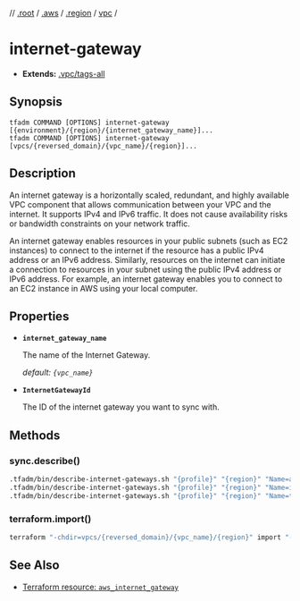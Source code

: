 // [.root] / [.aws] / [.region] / [vpc] /

# internet-gateway

- **Extends:** [.vpc/tags-all]

## Synopsis

```
tfadm COMMAND [OPTIONS] internet-gateway [{environment}/{region}/{internet_gateway_name}]...
tfadm COMMAND [OPTIONS] internet-gateway [vpcs/{reversed_domain}/{vpc_name}/{region}]...
```

## Description

An internet gateway is a horizontally scaled, redundant, and highly available VPC component that allows communication between your VPC and the internet. It supports IPv4 and IPv6 traffic. It does not cause availability risks or bandwidth constraints on your network traffic.

An internet gateway enables resources in your public subnets (such as EC2 instances) to connect to the internet if the resource has a public IPv4 address or an IPv6 address. Similarly, resources on the internet can initiate a connection to resources in your subnet using the public IPv4 address or IPv6 address. For example, an internet gateway enables you to connect to an EC2 instance in AWS using your local computer.

## Properties

- **`internet_gateway_name`**

  The name of the Internet Gateway.

  *default: `{vpc_name}`*

- **`InternetGatewayId`**

  The ID of the internet gateway you want to sync with.

## Methods

### sync.describe()

```bash
.tfadm/bin/describe-internet-gateways.sh "{profile}" "{region}" "Name=attachment.vpc-id,Values={VpcId}" "Name=tag-key,Values=Name" || \
.tfadm/bin/describe-internet-gateways.sh "{profile}" "{region}" "Name=internet-gateway-id,Values={InternetGatewayId}" "Name=tag-key,Values=Name" || \
.tfadm/bin/describe-internet-gateways.sh "{profile}" "{region}" "Name=tag:Name,Values={internet_gateway_name}"
```

### terraform.import()

```bash
terraform "-chdir=vpcs/{reversed_domain}/{vpc_name}/{region}" import "-input=false" "aws_internet_gateway.this" "{InternetGatewayId}"
```

## See Also

- [Terraform resource: `aws_internet_gateway`](https://registry.terraform.io/providers/hashicorp/aws/latest/docs/resources/internet_gateway)

[.aws]: README.md
[.region]: .region.md
[.root]: ../../../.tfadm/resources/README.md
[.vpc/tags-all]: .vpc/tags-all.md
[vpc]: vpc.md
